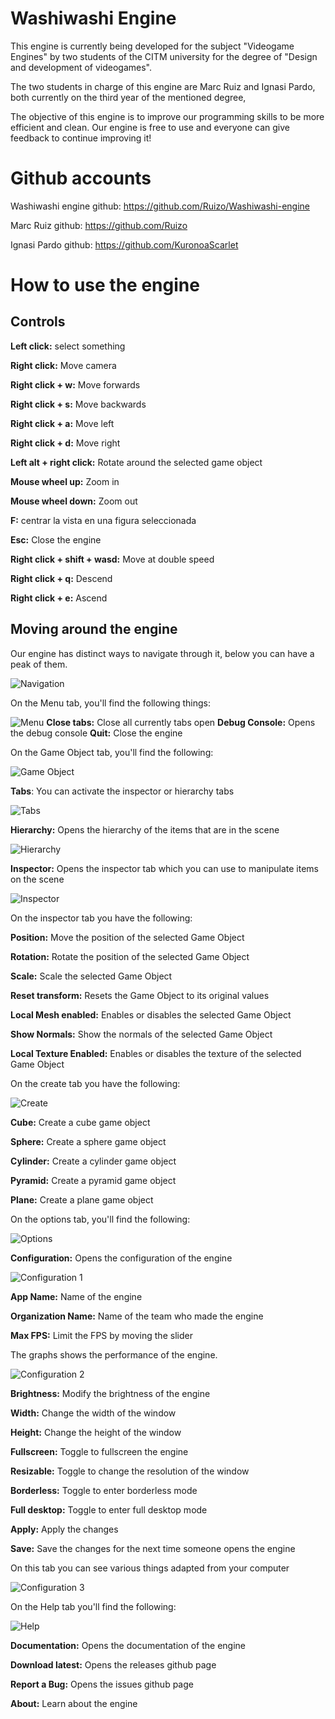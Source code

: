 # Washiwashi Engine

This engine is currently being developed for the subject "Videogame Engines" by two students of the CITM university for the degree of "Design and development of videogames".

The two students in charge of this engine are Marc Ruiz and Ignasi Pardo, both currently on the third year of the mentioned degree,

The objective of this engine is to improve our programming skills to be more efficient and clean. Our engine is free to use and everyone can give feedback to continue improving it!


# Github accounts

Washiwashi engine github: https://github.com/Ruizo/Washiwashi-engine

Marc Ruiz github: https://github.com/Ruizo

Ignasi Pardo github: https://github.com/KuronoaScarlet

# How to use the engine

## Controls

**Left click:** select something

**Right click:** Move camera

**Right click + w:** Move forwards

**Right click + s:** Move backwards

**Right click + a:** Move left

**Right click + d:** Move right 

**Left alt + right click:** Rotate around the selected game object

**Mouse wheel up:** Zoom in

**Mouse wheel down:** Zoom out

**F:** centrar la vista en una figura seleccionada

**Esc:** Close the engine

**Right click + shift + wasd:** Move at double speed

**Right click + q:** Descend

**Right click + e:** Ascend

## Moving around the engine

Our engine has distinct ways to navigate through it, below you can have a peak of them.

![Navigation](https://i.ibb.co/n0wNmjJ/image.png)

On the Menu tab, you'll find the following things:

![Menu](https://i.ibb.co/y8j9nKY/image.png)
**Close tabs:** Close all currently tabs open
**Debug Console:** Opens the debug console
**Quit:** Close the engine

On the Game Object tab, you'll find the following:

![Game Object](https://i.ibb.co/gmK1m0b/image.png)

**Tabs**: You can activate the inspector or hierarchy tabs 

![Tabs](https://i.ibb.co/GTkZzpc/image.png)

**Hierarchy:** Opens the hierarchy of the items that are in the scene

![Hierarchy](https://i.ibb.co/fF6XRkf/image.png)

**Inspector:** Opens the inspector tab which you can use to manipulate items on the scene

![Inspector](https://i.ibb.co/gV98xs8/image.png)

On the inspector tab you have the following:

**Position:** Move the position of the selected Game Object

**Rotation:** Rotate the position of the selected Game Object

**Scale:** Scale the selected Game Object

**Reset transform:** Resets the Game Object to its original values

**Local Mesh enabled:** Enables or disables the selected Game Object

**Show Normals:** Show the normals of the selected Game Object

**Local Texture Enabled:** Enables or disables the texture of the selected Game Object

On the create tab you have the following:

![Create](https://i.ibb.co/ZTzPvV3/image.png)

**Cube:** Create a cube game object

**Sphere:** Create a sphere game object

**Cylinder:** Create a cylinder game object

**Pyramid:** Create a pyramid game object

**Plane:** Create a plane game object

On the options tab, you'll find the following:

![Options](https://i.ibb.co/k4Sn67f/image.png)

**Configuration:** Opens the configuration of the engine

 ![Configuration 1](https://i.ibb.co/Fnd5n5b/image.png)
 
 **App Name:** Name of the engine
 
 **Organization Name:** Name of the team who made the engine
 
 **Max FPS:** Limit the FPS by moving the slider
 
 The graphs shows the performance of the engine.
 
 ![Configuration 2](https://i.ibb.co/NWmfGZn/image.png)
 
 **Brightness:** Modify the brightness of the engine
 
 **Width:** Change the width of the window
 
 **Height:** Change the height of the window
 
 **Fullscreen:** Toggle to fullscreen the engine
 
 **Resizable:** Toggle to change the resolution of the window
 
 **Borderless:** Toggle to enter borderless mode
 
 **Full desktop:** Toggle to enter full desktop mode
 
 **Apply:** Apply the changes
 
 **Save:** Save the changes for the next time someone opens the engine

On this tab you can see various things adapted from your computer

 ![Configuration 3](https://i.ibb.co/dPdq5mJ/image.png)

On the Help tab you'll find the following:

![Help](https://i.ibb.co/qdfm2z0/image.png)

 **Documentation:** Opens the documentation of the engine
 
 **Download latest:** Opens the releases github page
 
 **Report a Bug:** Opens the issues github page
 
 **About:** Learn about the engine
